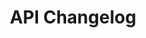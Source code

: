 ---
title: API Changelog
excerpt: ''
deprecated: false
hidden: true
metadata:
  title: ''
  description: ''
  robots: index
next:
  description: ''
---